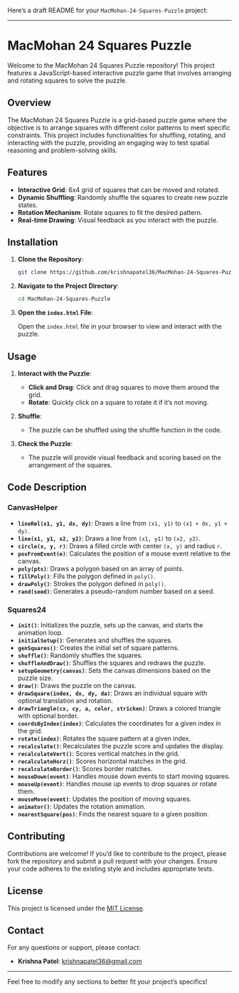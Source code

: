 Here’s a draft README for your `MacMohan-24-Squares-Puzzle` project:

---

# MacMohan 24 Squares Puzzle

Welcome to the MacMohan 24 Squares Puzzle repository! This project features a JavaScript-based interactive puzzle game that involves arranging and rotating squares to solve the puzzle. 

## Overview

The MacMohan 24 Squares Puzzle is a grid-based puzzle game where the objective is to arrange squares with different color patterns to meet specific constraints. This project includes functionalities for shuffling, rotating, and interacting with the puzzle, providing an engaging way to test spatial reasoning and problem-solving skills.

## Features

- **Interactive Grid**: 6x4 grid of squares that can be moved and rotated.
- **Dynamic Shuffling**: Randomly shuffle the squares to create new puzzle states.
- **Rotation Mechanism**: Rotate squares to fit the desired pattern.
- **Real-time Drawing**: Visual feedback as you interact with the puzzle.

## Installation

1. **Clone the Repository**:

   ```bash
   git clone https://github.com/krishnapatel36/MacMohan-24-Squares-Puzzle.git
   ```

2. **Navigate to the Project Directory**:

   ```bash
   cd MacMohan-24-Squares-Puzzle
   ```

3. **Open the `index.html` File**:

   Open the `index.html` file in your browser to view and interact with the puzzle.

## Usage

1. **Interact with the Puzzle**:
   - **Click and Drag**: Click and drag squares to move them around the grid.
   - **Rotate**: Quickly click on a square to rotate it if it’s not moving.

2. **Shuffle**:
   - The puzzle can be shuffled using the shuffle function in the code.

3. **Check the Puzzle**:
   - The puzzle will provide visual feedback and scoring based on the arrangement of the squares.

## Code Description

### CanvasHelper

- **`lineRel(x1, y1, dx, dy)`**: Draws a line from `(x1, y1)` to `(x1 + dx, y1 + dy)`.
- **`line(x1, y1, x2, y2)`**: Draws a line from `(x1, y1)` to `(x2, y2)`.
- **`circle(x, y, r)`**: Draws a filled circle with center `(x, y)` and radius `r`.
- **`posFromEvent(e)`**: Calculates the position of a mouse event relative to the canvas.
- **`poly(pts)`**: Draws a polygon based on an array of points.
- **`fillPoly()`**: Fills the polygon defined in `poly()`.
- **`drawPoly()`**: Strokes the polygon defined in `poly()`.
- **`rand(seed)`**: Generates a pseudo-random number based on a seed.

### Squares24

- **`init()`**: Initializes the puzzle, sets up the canvas, and starts the animation loop.
- **`initialSetup()`**: Generates and shuffles the squares.
- **`genSquares()`**: Creates the initial set of square patterns.
- **`shuffle()`**: Randomly shuffles the squares.
- **`shuffleAndDraw()`**: Shuffles the squares and redraws the puzzle.
- **`setupGeometry(canvas)`**: Sets the canvas dimensions based on the puzzle size.
- **`draw()`**: Draws the puzzle on the canvas.
- **`drawSquare(index, dx, dy, da)`**: Draws an individual square with optional translation and rotation.
- **`drawTriangle(cx, cy, a, color, stricken)`**: Draws a colored triangle with optional border.
- **`coordsByIndex(index)`**: Calculates the coordinates for a given index in the grid.
- **`rotate(index)`**: Rotates the square pattern at a given index.
- **`recalculate()`**: Recalculates the puzzle score and updates the display.
- **`recalculateVert()`**: Scores vertical matches in the grid.
- **`recalculateHorz()`**: Scores horizontal matches in the grid.
- **`recalculateBorder()`**: Scores border matches.
- **`mouseDown(event)`**: Handles mouse down events to start moving squares.
- **`mouseUp(event)`**: Handles mouse up events to drop squares or rotate them.
- **`mouseMove(event)`**: Updates the position of moving squares.
- **`animator()`**: Updates the rotation animation.
- **`nearestSquare(pos)`**: Finds the nearest square to a given position.

## Contributing

Contributions are welcome! If you’d like to contribute to the project, please fork the repository and submit a pull request with your changes. Ensure your code adheres to the existing style and includes appropriate tests.

## License

This project is licensed under the [MIT License](LICENSE).

## Contact

For any questions or support, please contact:

- **Krishna Patel**: [krishnapatel36@gmail.com](mailto:krishnapatel36@gmail.com)

---

Feel free to modify any sections to better fit your project’s specifics!
